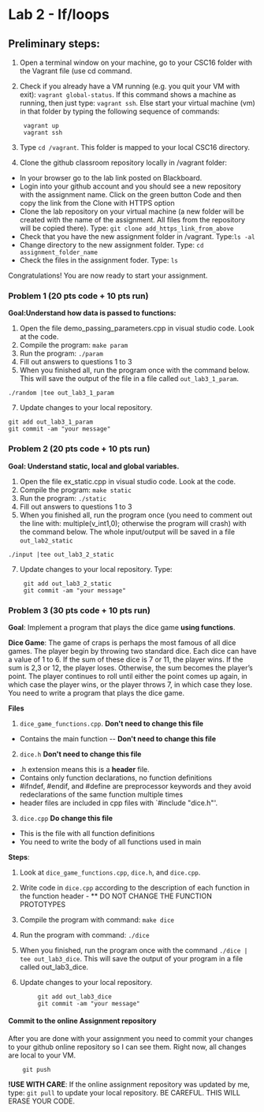 # Lab 2 - If/loops 

## Preliminary steps: 

1. Open a terminal window on your machine, go to your CSC16 folder with the Vagrant file (use cd command.
2. Check if you already have a VM running (e.g. you quit your VM with exit): `vagrant global-status`. If this command shows a machine as running, then just type: `vagrant ssh`. Else start your virtual machine (vm) in that folder by typing the following sequence of commands: 

		vagrant up
		vagrant ssh 

2. Type `cd /vagrant`. This folder is mapped to your local CSC16 directory.

3. Clone the github classroom repository locally in /vagrant folder:
	
  - In your browser go to the lab link posted on Blackboard.
  - Login into your github account and you should see a new repository with 
the assignment name. Click on the green button Code and then copy the link from the Clone with HTTPS option
  - Clone the lab repository on your virtual machine (a new folder will be created with the name of the assignment. All files from the repository will be copied there). Type: `git clone add_https_link_from_above`
  - Check that you have the new assignment folder in /vagrant. Type:`ls -al`
  - Change directory to the new assignment folder. Type: `cd assignment_folder_name`
  - Check the files in the assignment foder. Type: `ls`
		
Congratulations! You are now ready to start your assignment.

### Problem 1  (20 pts code + 10 pts run)

**Goal:Understand how data is passed to functions:**

  1. Open the file demo_passing_parameters.cpp in visual studio code. Look at the code. 
  2. Compile the program: `make param`
  3. Run the program: `./param`
  4. Fill out answers to questions 1 to 3
  6. When you finished all, run the program once with the command below. This will save the output of the file in a file called `out_lab3_1_param`.
		
	./random |tee out_lab3_1_param
  7. Update changes to your local repository. 

	git add out_lab3_1_param
	git commit -am "your message"

### Problem 2 (20 pts code + 10 pts run)

**Goal: Understand static, local and global variables.**
   1. Open the file ex_static.cpp in visual studio code. Look at the code.
   2. Compile the program: `make static` 
   3. Run the program: `./static`
   4. Fill out answers to questions 1 to 3
   6. When you finished all, run the program once (you need to comment out the line with:  multiple(v_int1,0); otherwise the program will crash) with the command below. The whole input/output will be saved in a file `out_lab2_static`
		
	./input |tee out_lab3_2_static
7. Update changes to your local repository.  Type:
  		 
		git add out_lab3_2_static
		git commit -am "your message" 


### Problem 3 (30 pts code + 10 pts run)

**Goal**: Implement a program that plays the dice game **using functions**.

**Dice Game**: The game of craps is perhaps the most famous of all dice games. The player begin by throwing two standard dice. Each dice can have a value of 1 to 6. If the sum of these dice is 7 or 11, the player wins. If the sum is 2,3 or 12, the player loses. Otherwise, the sum becomes the player’s point. The player continues to roll until either the point comes up again, in which case the player wins, or the player throws 7, in which case they lose. You need to write a program that plays the dice game. 

**Files** 

1. `dice_game_functions.cpp`. **Don't need to change this file**
  - Contains the main function -- **Don't need to change this file**
2. `dice.h` **Don't need to change this file**
  - .h extension means this is a **header** file.
  - Contains only function declarations, no function definitions
  - #ifndef, #endif, and #define are preprocessor keywords and they avoid redeclarations of the same function multiple times
  - header files are included in cpp files with `#include "dice.h"'. 
3. `dice.cpp` **Do change this file**
  - This is the file with all function definitions
  - You need to write the body of all functions used in main
  
**Steps**:
1. Look at `dice_game_functions.cpp`, `dice.h`, and `dice.cpp`.
2. Write code in `dice.cpp` according to the description of each function in the function header - ** DO NOT CHANGE THE FUNCTION PROTOTYPES
3. Compile the program with command: `make dice`
4. Run the program with command: `./dice`
5. When you finished, run the program once with the command `./dice | tee out_lab3_dice`. This will save the output 
of your program in a file called out_lab3_dice.  
6. Update changes to your local repository. 
			
			git add out_lab3_dice
			git commit -am "your message"

	
#### Commit to the online Assignment repository 

After you are done with your assignment you need to commit your changes to your github online repository so I can see them. Right now, all changes are local to your VM. 
	
		git push


**!USE WITH CARE**: If the online assignment repository was updated by me, type: `git pull` to update your local repository. BE CAREFUL. THIS WILL ERASE YOUR CODE. 






